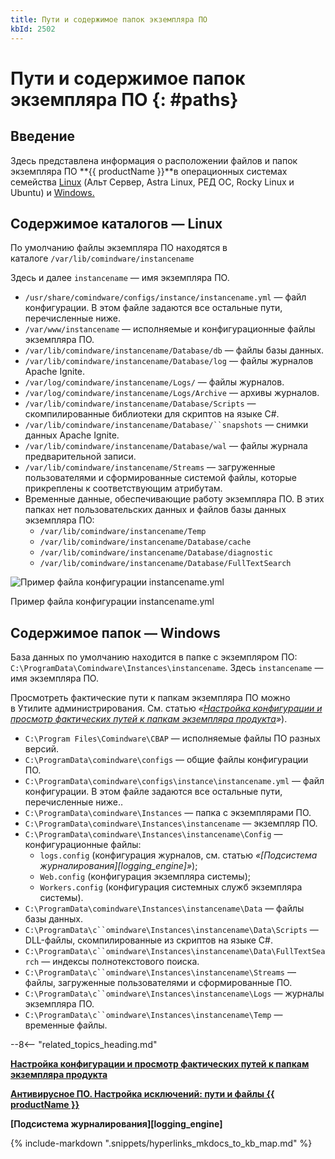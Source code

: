 ```yaml
---
title: Пути и содержимое папок экземпляра ПО
kbId: 2502
---
```


# Пути и содержимое папок экземпляра ПО {: #paths}

## Введение

Здесь представлена информация о расположении файлов и папок экземпляра ПО **{{ productName }}**в операционных системах семейства [Linux](#mcetoc_1hchr2nua1) (Альт Сервер, Astra Linux, РЕД ОС, Rocky Linux и Ubuntu) и [Windows.](#mcetoc_1hpdpt8tk1)

## Содержимое каталогов — Linux

По умолчанию файлы экземпляра ПО находятся в каталоге `/var/lib/comindware/instancename`

Здесь и далее `instancename` — имя экземпляра ПО.

- `/usr/share/comindware/configs/instance/instancename.yml` — файл конфигурации. В этом файле задаются все остальные пути, перечисленные ниже.
- `/var/www/instancename` — исполняемые и конфигурационные файлы экземпляра ПО.
- `/var/lib/comindware/instancename/Database/db` — файлы базы данных.
- `/var/lib/comindware/instancename/Database/log` — файлы журналов Apache Ignite.
- `/var/log/comindware/instancename/Logs/` — файлы журналов.
- `/var/log/comindware/instancename/Logs/Archive` — архивы журналов.
- `/var/lib/comindware/instancename/Database/Scripts` — скомпилированные библиотеки для скриптов на языке С#.
- `/var/lib/comindware/instancename/Database/``snapshots` — снимки данных Apache Ignite.
- `/var/lib/comindware/instancename/Database/wal` — файлы журнала предварительной записи.
- `/var/lib/comindware/instancename/Streams` — загруженные пользователями и сформированные системой файлы, которые прикреплены к соответствующим атрибутам.
- Временные данные, обеспечивающие работу экземпляра ПО. В этих папках нет пользовательских данных и файлов базы данных экземпляра ПО:
	- `/var/lib/comindware/instancename/Temp`
	- `/var/lib/comindware/instancename/Database/cache`
	- `/var/lib/comindware/instancename/Database/diagnostic`
	- `/var/lib/comindware/instancename/Database/FullTextSearch`

![Пример файла конфигурации instancename.yml](https://kb.comindware.ru/assets/img_66546f9baeb01.png)

Пример файла конфигурации instancename.yml

## Содержимое папок — Windows

База данных по умолчанию находится в папке с экземпляром ПО: `C:\ProgramData\Comindware\Instances\instancename`. Здесь `instancename` — имя экземпляра ПО.

Просмотреть фактические пути к папкам экземпляра ПО можно в Утилите администрирования. См. статью *«[Настройка конфигурации и просмотр фактических путей к папкам экземпляра продукта](https://kb.comindware.ru/article.php?id=2036)»*).

- `C:\Program Files\Comindware\CBAP` — исполняемые файлы ПО разных версий.
- `C:\ProgramData\сomindware\configs` — общие файлы конфигурации ПО.
- `C:\ProgramData\сomindware\configs\instance\instancename.yml` — файл конфигурации. В этом файле задаются все остальные пути, перечисленные ниже..
- `C:\ProgramData\сomindware\Instances` — папка с экземплярами ПО.
- `C:\ProgramData\сomindware\Instances\instancename` — экземпляр ПО.
- `C:\ProgramData\сomindware\Instances\instancename\Config` — конфигурационные файлы:
	- `logs.config` (конфигурация журналов, см. статью *«[Подсистема журналирования][logging_engine]»*);
	- `Web.config` (конфигурация экземпляра системы);
	- `Workers.config` (конфигурация системных служб экземпляра системы).
- `C:\ProgramData\сomindware\Instances\instancename\Data` — файлы базы данных.
- `C:\ProgramData\с``omindware\Instances\instancename\Data\Scripts` — DLL-файлы, скомпилированные из скриптов на языке C#.
- `C:\ProgramData\с``omindware\Instances\instancename\Data\FullTextSearch` — индексы полнотекстового поиска.
- `C:\ProgramData\с``omindware\Instances\instancename\Streams` — файлы, загруженные пользователями и сформированные ПО.
- `C:\ProgramData\с``omindware\Instances\instancename\Logs` — журналы экземпляра ПО.
- `C:\ProgramData\с``omindware\Instances\instancename\Temp` — временные файлы.

--8<-- "related_topics_heading.md"

**[Настройка конфигурации и просмотр фактических путей к папкам экземпляра продукта](https://kb.comindware.ru/article.php?id=2036)**

**[Антивирусное ПО. Настройка исключений: пути и файлы {{ productName }}](https://kb.comindware.ru/article.php?id=2581)**

**[Подсистема журналирования][logging_engine]**

{%
include-markdown ".snippets/hyperlinks_mkdocs_to_kb_map.md"
%}
